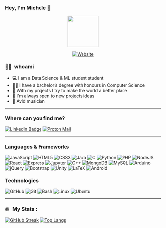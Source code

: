 ### Hey, I'm Michele 👋

<p align="center">
  <img src="https://media.giphy.com/media/ZVik7pBtu9dNS/giphy.gif" width="100"/>
</p>
<p align="center">
  <a href="https://mcastellaneta.github.io/">
    <img src="https://img.shields.io/website?style=for-the-badge&url=https%3A%2F%2Fmcastellaneta.github.io%2F&logo=react" alt="Website">
  </a>
</p>

### :man_technologist: &nbsp;whoami

- 💻 I am a Data Science & ML student student
- 👨‍🎓 I have a bachelor’s degree with honours in Computer Science
- 💙 With my projects I try to make the world a better place
- 👥 I'm always open to new projects ideas
- 🎹 Avid musician

---
### Where can you find me?
  [![Linkedin Badge](https://img.shields.io/badge/LinkedIn-blue?style=for-the-badge&logo=linkedin&logoColor=white)](https://www.linkedin.com/in/michelecastellaneta) 
 [![Proton Mail](https://img.shields.io/badge/-Mail%20Me-8B89CC?style=for-the-badge&logo=protonmail&logoColor=white)](mailto:mcastellaneta@protonmail.com) 

---


### Languages & Frameworks

![JavaScript](https://img.shields.io/badge/javascript-%23323330.svg?style=for-the-badge&logo=javascript&logoColor=%23F7DF1E)
![HTML5](https://img.shields.io/badge/-HTML5-E34F26?style=for-the-badge&logo=html5&logoColor=white)
![CSS3](https://img.shields.io/badge/-CSS3-1572B6?style=for-the-badge&logo=css3&logoColor=white)
![Java](https://img.shields.io/badge/-Java-red?style=for-the-badge&logo=java&logoColor=007396)
![C](https://img.shields.io/badge/C-A8B9CC?style=for-the-badge&logo=c&logoColor=white)
![Python](https://img.shields.io/badge/python-3670A0?style=for-the-badge&logo=python&logoColor=ffdd54)
![PHP](https://img.shields.io/badge/PHP-777BB4?style=for-the-badge&logo=php&logoColor=white)
![NodeJS](https://img.shields.io/badge/Node.js-339933?style=for-the-badge&logo=nodedotjs&logoColor=white)
![React](https://img.shields.io/badge/react-%2320232a.svg?style=for-the-badge&logo=react&logoColor=%2361DAFB)
![Express](https://img.shields.io/badge/Express.js-000000?style=for-the-badge&logo=express&logoColor=white)
![Jupyter](https://img.shields.io/badge/Jupyter-F37626?&style=for-the-badge&logo=Socket.io&logoColor=white)
![C++](https://img.shields.io/badge/c++-%2300599C.svg?style=for-the-badge&logo=c%2B%2B&logoColor=white)
![MongoDB](https://img.shields.io/badge/MongoDB-white?style=for-the-badge&logo=mongodb&logoColor=4EA94B)
![MySQL](https://img.shields.io/badge/mysql-4479A1.svg?style=for-the-badge&logo=mysql&logoColor=white)
![Arduino](https://img.shields.io/badge/-Arduino-00979D?style=for-the-badge&logo=Arduino&logoColor=white)
![jQuery](https://img.shields.io/badge/jQuery-0769AD?style=for-the-badge&logo=jquery&logoColor=white)
![Bootstrap](https://img.shields.io/badge/Bootstrap-563D7C?style=for-the-badge&logo=bootstrap&logoColor=white)
![Unity](https://img.shields.io/badge/Unity-black?style=for-the-badge&logo=unity&logoColor=white)
![LaTeX](https://img.shields.io/badge/LaTeX-008080?style=for-the-badge&logo=latex&logoColor=white)
![Android](https://img.shields.io/badge/Android-3DDC84?style=for-the-badge&logo=android&logoColor=white)

### Technologies
![GitHub](https://img.shields.io/badge/github-121011.svg?style=for-the-badge&logo=github&logoColor=white)
![Git](https://img.shields.io/badge/git-F05033.svg?style=for-the-badge&logo=git&logoColor=white)
![Bash](https://img.shields.io/badge/GNU%20Bash-4EAA25?style=for-the-badge&logo=GNU%20Bash&logoColor=white)
![Linux](https://img.shields.io/badge/Linux-FCC624?style=for-the-badge&logo=linux&logoColor=black)
![Ubuntu](https://img.shields.io/badge/Ubuntu-E95420?style=for-the-badge&logo=ubuntu&logoColor=white)




---


### 🔥 &nbsp; My Stats :
[![GitHub Streak](https://github-readme-stats.vercel.app/api?username=mcastellaneta&count_private=true&show_icons=true&include_all_commits=true&hide=stars&theme=radical)](https://github.com/anuraghazra/github-readme-stats)
[![Top Langs](https://github-readme-stats.vercel.app/api/top-langs/?username=mcastellaneta&hide=SCSS&layout=compact&theme=vision-friendly-dark)](https://github.com/anuraghazra/github-readme-stats)





[website]: https://mcastellaneta.github.io/
[email]: mailto:mcastellaneta@protonmail.com
